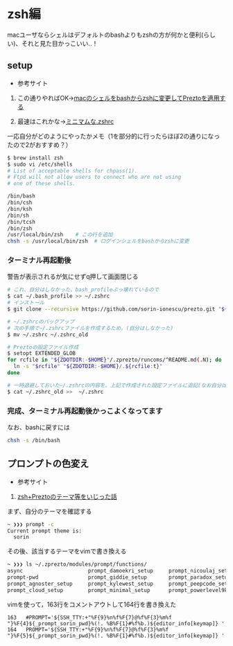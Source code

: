 # zsh編

macユーザならシェルはデフォルトのbashよりもzshの方が何かと便利(らしい)、それと見た目かっこいい..！

## setup
- 参考サイト
1. この通りやればOK→[macのシェルをbashからzshに変更してPreztoを適用する](https://qiita.com/taktakfu/items/ce228762c9078466c71f)

2. 最速はこれかな→[ミニマムな.zshrc](http://yuk.hatenablog.com/entry/2014/09/09/014115)

一応自分がどのようにやったかメモ（1を部分的に行ったらほぼ2の通りになったので2がおすすめ？）


```sh
$ brew install zsh
$ sudo vi /etc/shells
# List of acceptable shells for chpass(1).
# Ftpd will not allow users to connect who are not using
# one of these shells.

/bin/bash
/bin/csh
/bin/ksh
/bin/sh
/bin/tcsh
/bin/zsh
/usr/local/bin/zsh    # この行を追加
chsh -s /usr/local/bin/zsh  # ログインシェルをbashからzshに変更
```

### ターミナル再起動後
警告が表示されるが気にせずq押して画面閉じる
```sh
# これ、自分はしなかった、bash_profileぶっ壊れているので
$ cat ~/.bash_profile >> ~/.zshrc
# インストール
$ git clone --recursive https://github.com/sorin-ionescu/prezto.git "${ZDOTDIR:-$HOME}/.zprezto"

# ~/.zshrcのバックアップ
# 次の手順で~/.zshrcファイルを作成するため。(自分はしなかった)
$ mv ~/.zshrc ~/.zshrc_old

# Preztoの設定ファイル作成
$ setopt EXTENDED_GLOB
for rcfile in "${ZDOTDIR:-$HOME}"/.zprezto/runcoms/^README.md(.N); do
  ln -s "$rcfile" "${ZDOTDIR:-$HOME}/.${rcfile:t}"
done

# 一時退避しておいた~/.zshrcの内容を、上記で作成された設定ファイルに追記(なお自分はしなかった)
$ cat ~/.zshrc_old >>  ~/.zshrc
```
### 完成、ターミナル再起動後かっこよくなってます
なお、bashに戻すには
```sh
chsh -s /bin/bash
```

## プロンプトの色変え
- 参考サイト
1. [zsh+Preztoのテーマ等をいじった話](https://qiita.com/sakurasou/items/10156a46fb7e2d1c300f)


まず、自分のテーマを確認する
```sh
~ ❯❯❯ prompt -c
Current prompt theme is:
  sorin
```

その後、該当するテーマをvimで書き換える
```sh
~ ❯❯❯ ls ~/.zprezto/modules/prompt/functions/
async                     prompt_damoekri_setup     prompt_nicoulaj_setup     prompt_powerline_setup    prompt_sorin_setup
prompt-pwd                prompt_giddie_setup       prompt_paradox_setup      prompt_pure_setup         prompt_steeef_setup
prompt_agnoster_setup     prompt_kylewest_setup     prompt_peepcode_setup     prompt_skwp_setup
prompt_cloud_setup        prompt_minimal_setup      prompt_powerlevel9k_setup prompt_smiley_setup
```

vimを使って，163行をコメントアウトして164行を書き換えた
```vim
163   #PROMPT='${SSH_TTY:+"%F{9}%n%f%F{7}@%f%F{3}%m%f "}%F{4}${_prompt_sorin_pwd}%(!. %B%F{1}#%f%b.)${editor_info[keymap]} '
164   PROMPT='${SSH_TTY:+"%F{9}%n%f%F{7}@%f%F{3}%m%f "}%F{5}${_prompt_sorin_pwd}%(!. %B%F{1}#%f%b.)${editor_info[keymap]} '
```